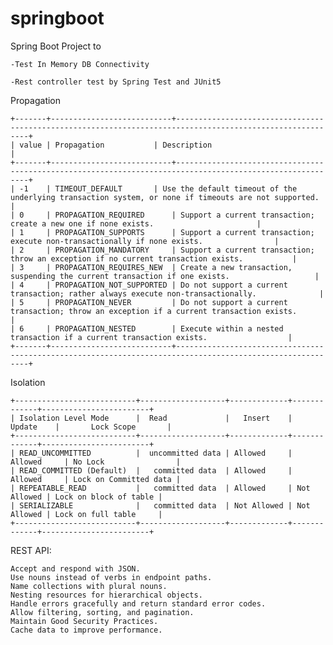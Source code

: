 # springboot
Spring Boot Project to 

	-Test In Memory DB Connectivity

	-Rest controller test by Spring Test and JUnit5

Propagation

	+-------+---------------------------+-----------------------------------------------------------------------------------------------------------+
	| value | Propagation 		    | Description										            	|
	+-------+---------------------------+-----------------------------------------------------------------------------------------------------------+
	| -1 	| TIMEOUT_DEFAULT 	    | Use the default timeout of the underlying transaction system, or none if timeouts are not supported.	|
	| 0 	| PROPAGATION_REQUIRED 	    | Support a current transaction; create a new one if none exists. 						|
	| 1 	| PROPAGATION_SUPPORTS 	    | Support a current transaction; execute non-transactionally if none exists. 				|
	| 2 	| PROPAGATION_MANDATORY	    | Support a current transaction; throw an exception if no current transaction exists. 			|
	| 3 	| PROPAGATION_REQUIRES_NEW  | Create a new transaction, suspending the current transaction if one exists. 			        |
	| 4 	| PROPAGATION_NOT_SUPPORTED | Do not support a current transaction; rather always execute non-transactionally. 				|
	| 5 	| PROPAGATION_NEVER 	    | Do not support a current transaction; throw an exception if a current transaction exists. 		|
	| 6 	| PROPAGATION_NESTED 	    | Execute within a nested transaction if a current transaction exists. 					|
	+-------+---------------------------+-----------------------------------------------------------------------------------------------------------+

Isolation

	+---------------------------+-------------------+-------------+-------------+------------------------+
	| Isolation Level Mode      |  Read             |   Insert    |   Update    |       Lock Scope       |
	+---------------------------+-------------------+-------------+-------------+------------------------+
	| READ_UNCOMMITTED          |  uncommitted data | Allowed     | Allowed     | No Lock                |
	| READ_COMMITTED (Default)  |   committed data  | Allowed     | Allowed     | Lock on Committed data |
	| REPEATABLE_READ           |   committed data  | Allowed     | Not Allowed | Lock on block of table |
	| SERIALIZABLE              |   committed data  | Not Allowed | Not Allowed | Lock on full table     |
	+---------------------------+-------------------+-------------+-------------+------------------------+


REST API:
	
    Accept and respond with JSON. 
    Use nouns instead of verbs in endpoint paths. 
    Name collections with plural nouns. 
    Nesting resources for hierarchical objects. 
    Handle errors gracefully and return standard error codes. 
    Allow filtering, sorting, and pagination.
    Maintain Good Security Practices.
    Cache data to improve performance.
